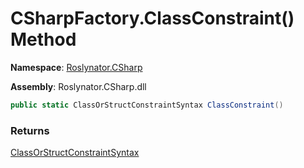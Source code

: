 # CSharpFactory\.ClassConstraint\(\) Method

**Namespace**: [Roslynator.CSharp](../../README.md)

**Assembly**: Roslynator\.CSharp\.dll

```csharp
public static ClassOrStructConstraintSyntax ClassConstraint()
```

### Returns

[ClassOrStructConstraintSyntax](https://docs.microsoft.com/en-us/dotnet/api/microsoft.codeanalysis.csharp.syntax.classorstructconstraintsyntax)

